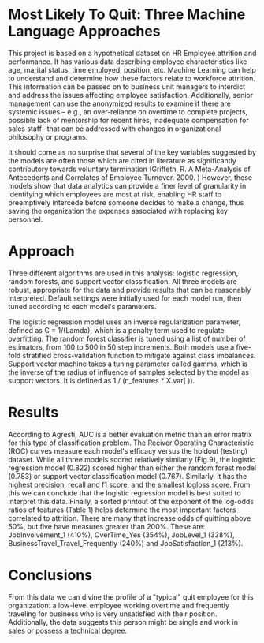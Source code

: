 # Most Likely To Quit: Three Machine Language Approaches

This project is based on a hypothetical dataset on HR Employee attrition and performance. It has various data describing employee characteristics like age, marital status, time employed, position, etc.  Machine Learning can help to understand and determine how these factors relate to workforce attrition. This information can be passed on to business unit managers to interdict and address the issues affecting employee satisfaction. Additionally, senior management can use the anonymized results to examine if there are systemic issues – e.g., an over-reliance on overtime to complete projects, possible lack of mentorship for recent hires, inadequate compensation for sales staff– that can be addressed with changes in organizational philosophy or programs. 

It should come as no surprise that several of the key variables suggested by the models are often those which are cited in literature as significantly contributory towards voluntary termination (Griffeth, R. A Meta-Analysis of Antecedents and Correlates of Employee Turnover. 2000. ) However, these models show that data analytics can provide a finer level of granularity in identifying which employees are most at risk, enabling HR staff to preemptively intercede before someone decides to make a change, thus saving the organization the expenses associated with replacing key personnel.   

# Approach

Three different algorithms are used in this analysis: logistic regression, random forests, and support vector classification. 
All three models are robust, appropriate for the data and provide results that can be reasonably interpreted. Default settings were initially used for each model run, then tuned according to each model's parameters. 

The logistic regression model uses an inverse regularization parameter, defined as C = 1/(Lamda), which is a penalty term used to regulate overfitting. The random forest classifier is tuned using a list of number of estimators, from 100 to 500 in 50 step increments. Both models use a five-fold stratified cross-validation function to mitigate against class imbalances. Support vector machine takes a tuning parameter called gamma, which is the inverse of the radius of influence of samples selected by the model as support vectors. It is defined as 1 / (n_features * X.var( )). 

# Results

According to Agresti, AUC is a better evaluation metric than an error matrix for this type of classification problem. The Reciver Operating Characteristic (ROC) curves measure each model's efficacy versus the holdout (testing) dataset.  While all three models scored relatively similarly (Fig.9), the logistic regression model (0.822) scored higher than either the random forest model (0.783) or support vector classification model (0.767). Similarly, it has the highest precision, recall and f1 score, and the smallest logloss score. From this we can conclude that the logistic regression model is best suited to interpret this data. Finally, a sorted printout of the exponent of the log-odds ratios of features (Table 1) helps determine the most important factors correlated to attrition. There are many that increase odds of quitting above 50%, but five have measures greater than 200%. These are: JobInvolvement_1 (410%), OverTime_Yes (354%), JobLevel_1 (338%), BusinessTravel_Travel_Frequently (240%) and JobSatisfaction_1 (213%). 

# Conclusions
  
From this data we can divine the profile of a "typical" quit employee for this organization: a low-level employee working overtime and frequently traveling for business who is very unsatisfied with their position. Additionally, the data suggests this person might be single and work in sales or possess a technical degree.
